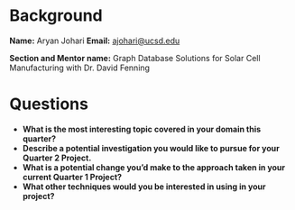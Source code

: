 # Background

**Name:** Aryan Johari
**Email:** ajohari@ucsd.edu

**Section and Mentor name:** Graph Database Solutions for Solar Cell Manufacturing with Dr. David Fenning

# Questions
- **What is the most interesting topic covered in your domain this quarter?**
- **Describe a potential investigation you would like to pursue for your Quarter 2 Project.**
- **What is a potential change you’d make to the approach taken in your current Quarter 1 Project?**
- **What other techniques would you be interested in using in your project?**
